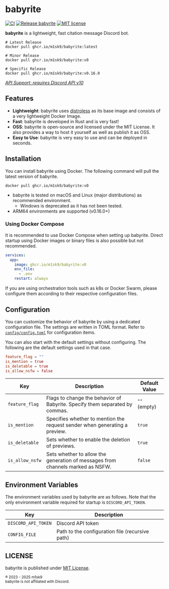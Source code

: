 # babyrite

[![CI](https://github.com/m1sk9/babyrite/actions/workflows/ci.yaml/badge.svg)](https://github.com/m1sk9/babyrite/actions/workflows/ci.yaml)
[![Release babyrite](https://github.com/m1sk9/babyrite/actions/workflows/release.yaml/badge.svg)](https://github.com/m1sk9/babyrite/actions/workflows/release.yaml)
[![MIT license](https://img.shields.io/github/license/henrygd/beszel?color=%239944ee)](https://github.com/m1sk9/babyrite/blob/main/LICENSE)

**babyrite** is a lightweight, fast citation message Discord bot.

```shell
# Latest Release
docker pull ghcr.io/m1sk9/babyrite:latest

# Minor Release
docker pull ghcr.io/m1sk9/babyrite:v0

# Specific Release
docker pull ghcr.io/m1sk9/babyrite:v0.16.0
```

[_API Support: requires Discord API v10_](https://discord.com/developers/docs/reference#api-versioning)

## Features

- **Lightweight**: babyrite uses [distroless](https://github.com/GoogleContainerTools/distroless) as its base image and
  consists of a very lightweight Docker Image.
- **Fast**: babyrite is developed in Rust and is very fast!
- **OSS**: babyrite is open-source and licensed under the MIT License. It also provides a way to host it yourself as
  well as publish it as OSS.
- **Easy to Use**: babyrite is very easy to use and can be deployed in seconds.

## Installation

You can install babyrite using Docker. The following command will pull the latest version of babyrite.

```shell
docker pull ghcr.io/m1sk9/babyrite:v0
```

- babyrite is tested on macOS and Linux (major distributions) as recommended environment.
  - Windows is deprecated as it has not been tested.
- ARM64 environments are supported (v0.16.0+)

### Using Docker Compose

It is recommended to use Docker Compose when setting up babyrite. Direct startup using Docker images or binary files is also possible but not recommended.

```yaml
services:
  app:
    image: ghcr.io/m1sk9/babyrite:v0
    env_file:
      - .env
    restart: always
```

If you are using orchestration tools such as k8s or Docker Swarm, please configure them according to their respective configuration files.

## Configuration

You can customize the behavior of babyrite by using a dedicated configuration file. The settings are written in TOML format. Refer to [`config/config.toml`](./config/config.toml) for configuration items.

You can also start with the default settings without configuring. The following are the default settings used in that case.

```toml
feature_flag = ""
is_mention = true
is_deletable = true
is_allow_nsfw = false
```

| Key             | Description                                                                    | Default Value |
| --------------- | ------------------------------------------------------------------------------ | ------------- |
| `feature_flag`  | Flags to change the behavior of Babyrite. Specify them separated by commas.    | `""` (empty)  |
| `is_mention`    | Specifies whether to mention the request sender when generating a preview.     | `true`        |
| `is_deletable`  | Sets whether to enable the deletion of previews.                               | `true`        |
| `is_allow_nsfw` | Sets whether to allow the generation of messages from channels marked as NSFW. | `false`       |

## Environment Variables

The environment variables used by babyrite are as follows. Note that the only environment variable required for startup is `DISCORD_API_TOKEN`.

| Key                 | Description                                     |
| ------------------- | ----------------------------------------------- |
| `DISCORD_API_TOKEN` | Discord API token                               |
| `CONFIG_FILE`       | Path to the configuration file (recursive path) |

## LICENSE

babyrite is published under [MIT License](./LICENSE).

<sub>
    ® 2023 - 2025 m1sk9
    <br/>
    babyrite is not affiliated with Discord.
</sub>
